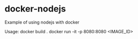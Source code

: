 # docker-nodejs
Example of using nodejs with docker

Usage:
docker build .
docker run -it -p 8080:8080 <IMAGE_ID>
